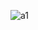 ![a1](https://user-images.githubusercontent.com/44605674/227925973-ca59dbe1-7762-4ce5-874f-b27f53635d4c.jpg)
